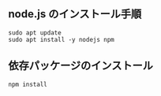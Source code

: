 ## node.js のインストール手順

```
sudo apt update
sudo apt install -y nodejs npm

```

## 依存パッケージのインストール

```
npm install
```
